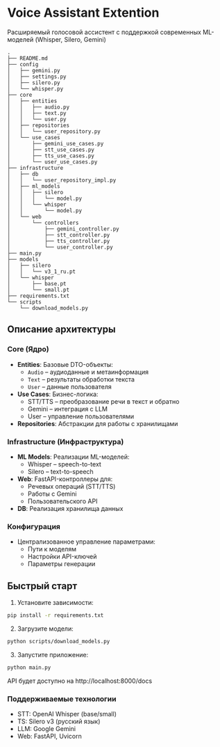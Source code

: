 # Voice Assistant Extention

Расширяемый голосовой ассистент с поддержкой современных ML-моделей (Whisper, Silero, Gemini)

```
.
├── README.md
├── config
│   ├── gemini.py
│   ├── settings.py
│   ├── silero.py
│   └── whisper.py
├── core
│   ├── entities
│   │   ├── audio.py
│   │   ├── text.py
│   │   └── user.py
│   ├── repositories
│   │   └── user_repository.py
│   └── use_cases
│       ├── gemini_use_cases.py
│       ├── stt_use_cases.py
│       ├── tts_use_cases.py
│       └── user_use_cases.py
├── infrastructure
│   ├── db
│   │   └── user_repository_impl.py
│   ├── ml_models
│   │   ├── silero
│   │   │   └── model.py
│   │   └── whisper
│   │       └── model.py
│   └── web
│       └── controllers
│           ├── gemini_controller.py
│           ├── stt_controller.py
│           ├── tts_controller.py
│           └── user_controller.py
├── main.py
├── models
│   ├── silero
│   │   └── v3_1_ru.pt
│   └── whisper
│       ├── base.pt
│       └── small.pt
├── requirements.txt
└── scripts
    └── download_models.py
```


## Описание архитектуры

### Core (Ядро)
- **Entities**: Базовые DTO-объекты:
  - `Audio` – аудиоданные и метаинформация
  - `Text` – результаты обработки текста
  - `User` – данные пользователя
- **Use Cases**: Бизнес-логика:
  - STT/TTS – преобразование речи в текст и обратно
  - Gemini – интеграция с LLM
  - User – управление пользователями
- **Repositories**: Абстракции для работы с хранилищами

### Infrastructure (Инфраструктура)
- **ML Models**: Реализации ML-моделей:
  - Whisper – speech-to-text
  - Silero – text-to-speech 
- **Web**: FastAPI-контроллеры для:
  - Речевых операций (STT/TTS)
  - Работы с Gemini
  - Пользовательского API
- **DB**: Реализация хранилища данных

### Конфигурация
- Централизованное управление параметрами:
  - Пути к моделям
  - Настройки API-ключей
  - Параметры генерации

## Быстрый старт
1. Установите зависимости:
```bash
pip install -r requirements.txt
```
2. Загрузите модели:
```bash
python scripts/download_models.py
```
3. Запустите приложение:
```bash
python main.py
```

API будет доступно на http://localhost:8000/docs

### Поддерживаемые технологии
- STT: OpenAI Whisper (base/small)
- TS: Silero v3 (русский язык)
- LLM: Google Gemini
- Web: FastAPI, Uvicorn